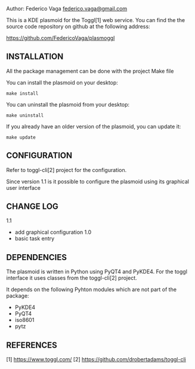 Author: Federico Vaga <federico.vaga@gmail.com>

This is a KDE plasmoid for the Toggl[1] web service. You can find the
the source code repository on github at the following address:

   https://github.com/FedericoVaga/plasmoggl


INSTALLATION
------------
All the package management can be done with the project Make file

You can install the plasmoid on your desktop:

    make install

You can uninstall the plasmoid from your desktop:

    make uninstall

If you already have an older version of the plasmoid, you can update it:

    make update


CONFIGURATION
-------------
Refer to toggl-cli[2] project for the configuration.

Since version 1.1 is it possible to configure the plasmoid using its graphical
user interface


CHANGE LOG
----------

1.1
- add graphical configuration
1.0
- basic task entry


DEPENDENCIES
------------
The plasmoid is written in Python using PyQT4 and PyKDE4. For the toggl interface it uses classes from the toggl-cli[2] project.

It depends on the following Pyhton modules which are not part of the package:
- PyKDE4
- PyQT4
- iso8601
- pytz


REFERENCES
----------

[1] https://www.toggl.com/
[2] https://github.com/drobertadams/toggl-cli
